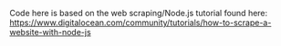 Code here is based on the web scraping/Node.js tutorial found here: https://www.digitalocean.com/community/tutorials/how-to-scrape-a-website-with-node-js
